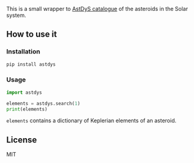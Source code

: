 This is a small wrapper to [AstDyS catalogue](https://newton.spacedys.com/astdys2/index.php?pc=0) of the asteroids in the Solar system.

## How to use it

### Installation

```bash
pip install astdys
```

### Usage

```python
import astdys

elements = astdys.search(1)
print(elements)
```

`elements` contains a dictionary of Keplerian elements of an asteroid.

## License

MIT
